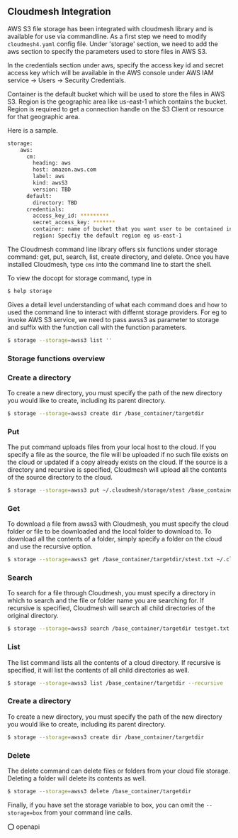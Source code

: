 ## Cloudmesh Integration

AWS S3 file storage has been integrated with cloudmesh library and is available for use via commandline. 
As a first step we need to modify `cloudmesh4.yaml` config file.  Under 'storage' section, we need to add the aws section 
to specify the parameters used to store files in AWS S3. 

In the credentials section under aws, specify the access key id and secret access key which will be available in the 
AWS console under AWS IAM service -> Users -> Security Credentials. 

Container is the default bucket which will be used to store the files in AWS S3. Region is the geographic area like 
us-east-1 which contains the bucket. Region is required to get a connection handle on the S3 Client or resource for 
that geographic area.

Here is a sample.

```bash
storage:
    aws:
      cm:
        heading: aws
        host: amazon.aws.com
        label: aws
        kind: awsS3
        version: TBD
      default:
        directory: TBD
      credentials:
        access_key_id: *********
        secret_access_key: *******
        container: name of bucket that you want user to be contained in.
        region: Specfiy the default region eg us-east-1
```

The Cloudmesh command line library offers six functions under storage command: get, put, search, list, create directory, and delete. 
Once you have installed Cloudmesh, type `cms` into the command line to start the shell. 

To view the docopt for storage command, type in 

```bash
$ help storage 
```

Gives a detail level understanding of what each command does and how to used the command line to interact with differnt storage providers. For eg to invoke AWS S3 service, we need to pass awss3 as parameter to storage and suffix with the function call with the function parameters.

```bash
$ storage --storage=awss3 list ''
```

### Storage functions overview


### Create a directory

To create a new directory, you must specify the path of the new directory you would like to create, including its parent directory. 

```bash
$ storage --storage=awss3 create dir /base_container/targetdir
```

### Put

The put command uploads files from your local host to the cloud. If you specify a file as the source, the file will be uploaded if no such file exists on the cloud or updated if a copy already exists on the cloud. If the source is a directory and recursive is specified, Cloudmesh will upload all the contents of the source directory to the cloud. 

```bash
$ storage --storage=awss3 put ~/.cloudmesh/storage/stest /base_container/targetdir --recursive
```

### Get

To download a file from awss3 with  Cloudmesh, you must specify the cloud folder or file to be downloaded and the local folder to download to. To download all the contents of a folder, simply specify a folder on the cloud and use the recursive option. 

```bash
$ storage --storage=awss3 get /base_container/targetdir/stest.txt ~/.cloudmesh/storage/stest/testget.txt --recursive
```

### Search

To search for a file through Cloudmesh, you must specify a directory in which to search and the file or folder name you are searching for. If recursive is specified, Cloudmesh will search all child directories of the original directory. 

```bash
$ storage --storage=awss3 search /base_container/targetdir testget.txt --recursive
```

### List

The list command lists all the contents of a cloud directory. If recursive is specified, it will list the contents of all child directories as well. 

```bash
$ storage --storage=awss3 list /base_container/targetdir --recursive
```

### Create a directory

To create a new directory, you must specify the path of the new directory you would like to create, including its parent directory. 

```bash
$ storage --storage=awss3 create dir /base_container/targetdir
```

### Delete

The delete command can delete files or folders from your cloud file storage. Deleting a folder will delete its contents as well. 

```bash
$ storage --storage=awss3 delete /base_container/targetdir
```

Finally, if you have set the storage variable to box, you can omit the `--storage=box` from your command line calls. 

:o: openapi
